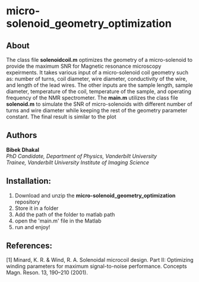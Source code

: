 # micro-solenoid_geometry_optimization

## About
The class file **solenoidcoil.m** optimizes the geometry of a micro-solenoid to provide the maximum SNR for Magnetic resonance microscopy expeirments. It takes various input of a micro-solenoid coil geometry such as: number of turns, coil diameter, wire diameter, conductivity of the wire,  and length of the lead wires. The other inputs are the sample length, sample diameter, temperature of the coil, temperature of the sample, and operating frequency of the NMR spectrometer. The **main.m** utilizes the class file **solenoid.m** to simulate the SNR of micro-solenoids with different number of turns and wire diameter while keeping the rest of the geometry parameter constant. The final result is similar to the plot 

## Authors
**Bibek Dhakal**  
*PhD Candidate, Department of Physics, Vanderbilt University*  
*Trainee, Vanderbilt University Institute of Imaging Science*  

## Installation:
1. Download and unzip the **micro-solenoid_geometry_optimization** repository
2. Store it in a folder
3. Add the path of the folder to matlab path
4. open the 'main.m' file in the Matlab
5. run and enjoy!

## References: 
[1] Minard, K. R. & Wind, R. A. Solenoidal microcoil design. Part II: Optimizing winding parameters for maximum signal-to-noise performance. Concepts Magn. Reson. 13, 190–210 (2001).
